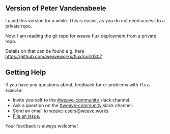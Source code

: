 ## Version of Peter Vandenabeele

I used this version for a while. This is easier, as you do not need access to a private repo.

Now, I am reading the git repo for weave flux deployment from a private repo.

Details on that can be found e.g. here https://github.com/weaveworks/flux/pull/1307

## <a name="help"></a>Getting Help

If you have any questions about, feedback for or problems with `flux-example`:

- Invite yourself to the <a href="https://weaveworks.github.io/community-slack/" target="_blank"> #weave-community </a> slack channel.
- Ask a question on the <a href="https://weave-community.slack.com/messages/general/"> #weave-community</a> slack channel.
- Send an email to <a href="mailto:weave-users@weave.works">weave-users@weave.works</a>
- <a href="https://github.com/weaveworks/flux-example/issues/new">File an issue.</a>

Your feedback is always welcome!
